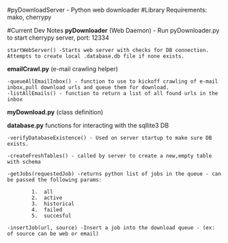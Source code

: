 #pyDownloadServer - Python web downloader
#Library Requirements: mako, cherrypy




#Current Dev Notes
**pyDownloader** (Web Daemon) - Run pyDownloader.py to start cherrypy server, port: 12334  

	startWebServer() -Starts web server with checks for DB connection. Attempts to create local .database.db file if none exists.

**emailCrawl.py** (e-mail crawling helper)

    -queueAllEmailInbox() - function to use to kickoff crawling of e-mail inbox,pull download urls and queue them for download.  
    -listAllEmails() - function to return a list of all found urls in the inbox  


**myDownload.py** (class definition)

**database.py**  functions for interacting with the sqllite3 DB  


	-verifyDatabaseExistence() - Used on server startup to make sure DB exists.  

	-createFreshTables() - called by server to create a new,empty table with schema  

	-getJobs(requestedJob) -returns python list of jobs in the queue - can be passed the following params:  

			1.	all  
			2.	active  
			3.	historical  
			4.	failed  
			5.	succesful  

	-insertJob(url, source) -Insert a job into the download queue - (ex: of source can be web or email)  




	